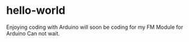 # hello-world
Enjoying coding with Arduino
will soon be coding for my FM Module for Arduino
Can not wait.
